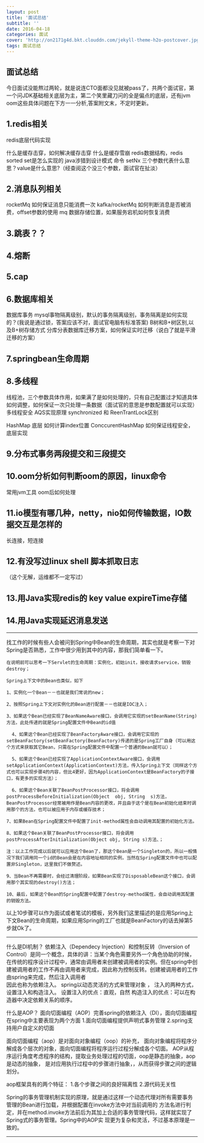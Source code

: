 ```yaml
---
layout: post
title: '面试总结'
subtitle: ''
date: 2016-04-18
categories: 面试
cover: 'http://on2171g4d.bkt.clouddn.com/jekyll-theme-h2o-postcover.jpg'
tags: 面试总结
---
```


## 面试总结

 今日面试没能熬过两轮，就是说连CTO面都没见就被pass了，共两个面试官，第一个问JDK基础相关底层为主，第二个笑里藏刀问的全是偏点的底层，还有jvm oom这些具体问题在下方一一分析,答案附文末，不定时更新。

## 1.redis相关

redis底层代码实现

什么是缓存击穿，如何解决缓存击穿
什么是缓存雪崩
redis数据结构，redis sorted set是怎么实现的
java涉猎到设计模式
命令 setNx 三个参数代表什么意思？value是什么意思?（经查阅这个没三个参数，面试官在扯淡）

## 2.消息队列相关 

rocketMq 如何保证消息只能消费一次
kafka/rocketMq 如何判断消息是否被消费，offset参数的使用
mq 数据存储位置，如果服务宕机如何恢复消费

## 3.跳表？？

## 4.熔断 

## 5.cap 

## 6.数据库相关

数据库事务
mysql事物隔离级别，默认的事务隔离级别，事务隔离是如何实现的？(我说是通过锁，答案应该不对，面试官电脑有标准答案)
B树和B+树区别,以及B+树存储方式
分库分表数据库迁移方案，如何保证实时迁移（说白了就是平滑迁移的方案）

## 7.springbean生命周期  

## 8.多线程

线程池，三个参数具体作用，如果满了是如何处理的，只有自己配置过才知道具体如何调整，如何保证一次只处理一条数据（面试官的意思是参数配置就可以实现）
多线程安全 
AQS实现原理
synchronized 和 ReenTrantLock区别

HashMap 底层 如何计算index位置
ConccurentHashMap 如何保证线程安全，底层实现

## 9.分布式事务两段提交和三段提交

## 10.oom分析如何判断oom的原因，linux命令

常用jvm工具
oom后如何处理

## 11.io模型有哪几种，netty，nio如何传输数据，IO数据交互是怎样的 

长连接，短连接

## 12.有没写过linux shell 脚本抓取日志

（这个无解，运维都不一定写过）

## 13.用Java实现redis的 key value expireTime存储

## 14.用Java实现延迟消息发送

--------------------------------
找工作的时候有些人会被问到Spring中Bean的生命周期，其实也就是考察一下对Spring是否熟悉，工作中很少用到其中的内容，那我们简单看一下。

    在说明前可以思考一下Servlet的生命周期：实例化，初始init，接收请求service，销毁destroy；
    
    Spring上下文中的Bean也类似，如下
    
    1、实例化一个Bean－－也就是我们常说的new；
    
    2、按照Spring上下文对实例化的Bean进行配置－－也就是IOC注入；
    
    3、如果这个Bean已经实现了BeanNameAware接口，会调用它实现的setBeanName(String)方法，此处传递的就是Spring配置文件中Bean的id值
    
      4、如果这个Bean已经实现了BeanFactoryAware接口，会调用它实现的setBeanFactory(setBeanFactory(BeanFactory)传递的是Spring工厂自身（可以用这个方式来获取其它Bean，只需在Spring配置文件中配置一个普通的Bean就可以）；
    
      5、如果这个Bean已经实现了ApplicationContextAware接口，会调用setApplicationContext(ApplicationContext)方法，传入Spring上下文（同样这个方式也可以实现步骤4的内容，但比4更好，因为ApplicationContext是BeanFactory的子接口，有更多的实现方法）；
    
      6、如果这个Bean关联了BeanPostProcessor接口，将会调用postProcessBeforeInitialization(Object  obj, String  s)方法，BeanPostProcessor经常被用作是Bean内容的更改，并且由于这个是在Bean初始化结束时调用那个的方法，也可以被应用于内存或缓存技术；
    
    7、如果Bean在Spring配置文件中配置了init-method属性会自动调用其配置的初始化方法。
    
    8、如果这个Bean关联了BeanPostProcessor接口，将会调用postProcessAfterInitialization(Object obj, String s)方法、；
    
    注：以上工作完成以后就可以应用这个Bean了，那这个Bean是一个Singleton的，所以一般情况下我们调用同一个id的Bean会是在内容地址相同的实例，当然在Spring配置文件中也可以配置非Singleton，这里我们不做赘述。
    
    9、当Bean不再需要时，会经过清理阶段，如果Bean实现了DisposableBean这个接口，会调用那个其实现的destroy()方法；
    
    10、最后，如果这个Bean的Spring配置中配置了destroy-method属性，会自动调用其配置的销毁方法。

 



以上10步骤可以作为面试或者笔试的模板，另外我们这里描述的是应用Spring上下文Bean的生命周期，如果应用Spring的工厂也就是BeanFactory的话去掉第5步就Ok了。

--------------------------------
什么是DI机制？ 
依赖注入（Dependecy  Injection）和控制反转（Inversion of  Control）是同一个概念，具体的讲：当某个角色需要另外一个角色协助的时候，在传统的程序设计过程中，通常由调用者来创建被调用者的实例。但在spring中创建被调用者的工作不再由调用者来完成，因此称为控制反转。创建被调用者的工作由spring来完成，然后注入调用者  
因此也称为依赖注入。 
spring以动态灵活的方式来管理对象 ， 注入的两种方式，设置注入和构造注入。 
设置注入的优点：直观，自然 
构造注入的优点：可以在构造器中决定依赖关系的顺序。 

什么是AOP？ 
面向切面编程（AOP）完善spring的依赖注入（DI），面向切面编程在spring中主要表现为两个方面 
1.面向切面编程提供声明式事务管理 
2.spring支持用户自定义的切面 

面向切面编程（aop）是对面向对象编程（oop）的补充， 
面向对象编程将程序分解成各个层次的对象，面向切面编程将程序运行过程分解成各个切面。 
AOP从程序运行角度考虑程序的结构，提取业务处理过程的切面，oop是静态的抽象，aop是动态的抽象， 
是对应用执行过程中的步骤进行抽象，，从而获得步骤之间的逻辑划分。 

aop框架具有的两个特征： 
1.各个步骤之间的良好隔离性 
2.源代码无关性 

Spring的事务管理机制实现的原理，就是通过这样一个动态代理对所有需要事务管理的Bean进行加载，并根据配置在invoke方法中对当前调用的   方法名进行判定，并在method.invoke方法前后为其加上合适的事务管理代码，这样就实现了Spring式的事务管理。Spring中的AOP实  现更为复杂和灵活，不过基本原理是一致的。

------

